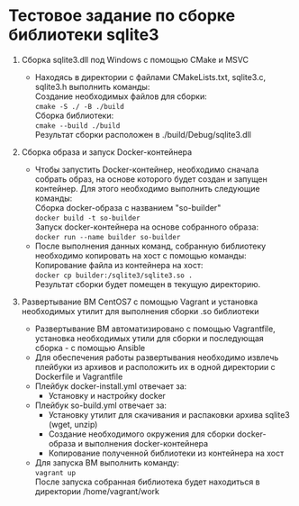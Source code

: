 # Тестовое задание по сборке библиотеки sqlite3

1. Сборка sqlite3.dll под Windows с помощью CMake и MSVC
   - Находясь в директории с файлами CMakeLists.txt, sqlite3.c, sqlite3.h выполнить команды:  
      Создание необходимых файлов для сборки:  
      `cmake -S ./ -B ./build`  
      Сборка библиотеки:  
      `cmake --build ./build`  
      Результат сборки расположен в ./build/Debug/sqlite3.dll
      
2. Сборка образа и запуск Docker-контейнера
   - Чтобы запустить Docker-контейнер, необходимо сначала собрать образ, на основе которого будет создан и запущен контейнер. Для этого необходимо выполнить следующие команды:  
      Сборка docker-образа с названием "so-builder"  
      `docker build -t so-builder`  
      Запуск docker-контейнера на основе собранного образа:  
      `docker run --name builder so-builder`
   - После выполнения данных команд, собранную библиотеку необходимо копировать на хост с помощью команды:  
      Копирование файла из контейнера на хост:  
      `docker cp builder:/sqlite3/sqlite3.so .`  
      Результат сборки будет помещен в текущую директорию.
      
3. Развертывание ВМ CentOS7 с помощью Vagrant и установка необходимых утилит для выполнения сборки .so библиотеки
   - Развертывание ВМ автоматизировано с помощью Vagrantfile, установка необходимых утили для сборки и последующая сборка - с помощью Ansible
   - Для обеспечения работы развертывания необходимо извлечь плейбуки из архивов и расположить их в одной директории с Dockerfile и Vagrantfile
   - Плейбук docker-install.yml отвечает за:  
      - Установку и настройку docker
   - Плейбук so-build.yml отвечает за:  
      - Установку утилит для скачивания и распаковки архива sqlite3 (wget, unzip)
      - Создание необходимого окружения для сборки docker-образа и выполнения docker-контейнера
      - Копирование полученной библиотеки из контейнера на хост
   - Для запуска ВМ выполнить команду:  
      `vagrant up`  
      После запуска собранная библиотека будет находиться в директории /home/vagrant/work
      
      
